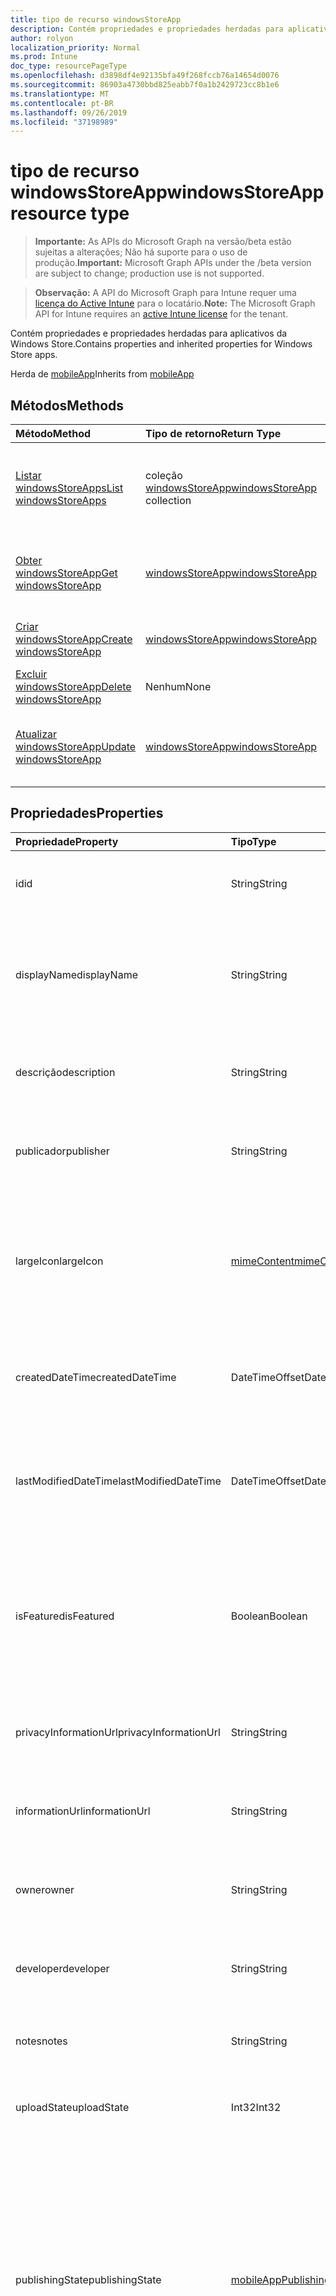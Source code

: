 ```yaml
---
title: tipo de recurso windowsStoreApp
description: Contém propriedades e propriedades herdadas para aplicativos da Windows Store.
author: rolyon
localization_priority: Normal
ms.prod: Intune
doc_type: resourcePageType
ms.openlocfilehash: d3898df4e92135bfa49f268fccb76a14654d0076
ms.sourcegitcommit: 86903a4730bbd825eabb7f0a1b2429723cc8b1e6
ms.translationtype: MT
ms.contentlocale: pt-BR
ms.lasthandoff: 09/26/2019
ms.locfileid: "37198989"
---
```

# <a name="windowsstoreapp-resource-type"></a><span data-ttu-id="8ccf2-103">tipo de recurso windowsStoreApp</span><span class="sxs-lookup"><span data-stu-id="8ccf2-103">windowsStoreApp resource type</span></span>

> <span data-ttu-id="8ccf2-104">**Importante:** As APIs do Microsoft Graph na versão/beta estão sujeitas a alterações; Não há suporte para o uso de produção.</span><span class="sxs-lookup"><span data-stu-id="8ccf2-104">**Important:** Microsoft Graph APIs under the /beta version are subject to change; production use is not supported.</span></span>

> <span data-ttu-id="8ccf2-105">**Observação:** A API do Microsoft Graph para Intune requer uma [licença do Active Intune](https://go.microsoft.com/fwlink/?linkid=839381) para o locatário.</span><span class="sxs-lookup"><span data-stu-id="8ccf2-105">**Note:** The Microsoft Graph API for Intune requires an [active Intune license](https://go.microsoft.com/fwlink/?linkid=839381) for the tenant.</span></span>

<span data-ttu-id="8ccf2-106">Contém propriedades e propriedades herdadas para aplicativos da Windows Store.</span><span class="sxs-lookup"><span data-stu-id="8ccf2-106">Contains properties and inherited properties for Windows Store apps.</span></span>


<span data-ttu-id="8ccf2-107">Herda de [mobileApp](../resources/intune-shared-mobileapp.md)</span><span class="sxs-lookup"><span data-stu-id="8ccf2-107">Inherits from [mobileApp](../resources/intune-shared-mobileapp.md)</span></span>

## <a name="methods"></a><span data-ttu-id="8ccf2-108">Métodos</span><span class="sxs-lookup"><span data-stu-id="8ccf2-108">Methods</span></span>
|<span data-ttu-id="8ccf2-109">Método</span><span class="sxs-lookup"><span data-stu-id="8ccf2-109">Method</span></span>|<span data-ttu-id="8ccf2-110">Tipo de retorno</span><span class="sxs-lookup"><span data-stu-id="8ccf2-110">Return Type</span></span>|<span data-ttu-id="8ccf2-111">Descrição</span><span class="sxs-lookup"><span data-stu-id="8ccf2-111">Description</span></span>|
|:---|:---|:---|
|[<span data-ttu-id="8ccf2-112">Listar windowsStoreApps</span><span class="sxs-lookup"><span data-stu-id="8ccf2-112">List windowsStoreApps</span></span>](../api/intune-apps-windowsstoreapp-list.md)|<span data-ttu-id="8ccf2-113">coleção [windowsStoreApp](../resources/intune-apps-windowsstoreapp.md)</span><span class="sxs-lookup"><span data-stu-id="8ccf2-113">[windowsStoreApp](../resources/intune-apps-windowsstoreapp.md) collection</span></span>|<span data-ttu-id="8ccf2-114">Listar Propriedades e relações dos objetos [windowsStoreApp](../resources/intune-apps-windowsstoreapp.md) .</span><span class="sxs-lookup"><span data-stu-id="8ccf2-114">List properties and relationships of the [windowsStoreApp](../resources/intune-apps-windowsstoreapp.md) objects.</span></span>|
|[<span data-ttu-id="8ccf2-115">Obter windowsStoreApp</span><span class="sxs-lookup"><span data-stu-id="8ccf2-115">Get windowsStoreApp</span></span>](../api/intune-apps-windowsstoreapp-get.md)|[<span data-ttu-id="8ccf2-116">windowsStoreApp</span><span class="sxs-lookup"><span data-stu-id="8ccf2-116">windowsStoreApp</span></span>](../resources/intune-apps-windowsstoreapp.md)|<span data-ttu-id="8ccf2-117">Leia as propriedades e as relações do objeto [windowsStoreApp](../resources/intune-apps-windowsstoreapp.md) .</span><span class="sxs-lookup"><span data-stu-id="8ccf2-117">Read properties and relationships of the [windowsStoreApp](../resources/intune-apps-windowsstoreapp.md) object.</span></span>|
|[<span data-ttu-id="8ccf2-118">Criar windowsStoreApp</span><span class="sxs-lookup"><span data-stu-id="8ccf2-118">Create windowsStoreApp</span></span>](../api/intune-apps-windowsstoreapp-create.md)|[<span data-ttu-id="8ccf2-119">windowsStoreApp</span><span class="sxs-lookup"><span data-stu-id="8ccf2-119">windowsStoreApp</span></span>](../resources/intune-apps-windowsstoreapp.md)|<span data-ttu-id="8ccf2-120">Criar um novo objeto [windowsStoreApp](../resources/intune-apps-windowsstoreapp.md) .</span><span class="sxs-lookup"><span data-stu-id="8ccf2-120">Create a new [windowsStoreApp](../resources/intune-apps-windowsstoreapp.md) object.</span></span>|
|[<span data-ttu-id="8ccf2-121">Excluir windowsStoreApp</span><span class="sxs-lookup"><span data-stu-id="8ccf2-121">Delete windowsStoreApp</span></span>](../api/intune-apps-windowsstoreapp-delete.md)|<span data-ttu-id="8ccf2-122">Nenhum</span><span class="sxs-lookup"><span data-stu-id="8ccf2-122">None</span></span>|<span data-ttu-id="8ccf2-123">Exclui [windowsStoreApp](../resources/intune-apps-windowsstoreapp.md).</span><span class="sxs-lookup"><span data-stu-id="8ccf2-123">Deletes a [windowsStoreApp](../resources/intune-apps-windowsstoreapp.md).</span></span>|
|[<span data-ttu-id="8ccf2-124">Atualizar windowsStoreApp</span><span class="sxs-lookup"><span data-stu-id="8ccf2-124">Update windowsStoreApp</span></span>](../api/intune-apps-windowsstoreapp-update.md)|[<span data-ttu-id="8ccf2-125">windowsStoreApp</span><span class="sxs-lookup"><span data-stu-id="8ccf2-125">windowsStoreApp</span></span>](../resources/intune-apps-windowsstoreapp.md)|<span data-ttu-id="8ccf2-126">Atualiza as propriedades de um objeto [windowsStoreApp](../resources/intune-apps-windowsstoreapp.md) .</span><span class="sxs-lookup"><span data-stu-id="8ccf2-126">Update the properties of a [windowsStoreApp](../resources/intune-apps-windowsstoreapp.md) object.</span></span>|

## <a name="properties"></a><span data-ttu-id="8ccf2-127">Propriedades</span><span class="sxs-lookup"><span data-stu-id="8ccf2-127">Properties</span></span>
|<span data-ttu-id="8ccf2-128">Propriedade</span><span class="sxs-lookup"><span data-stu-id="8ccf2-128">Property</span></span>|<span data-ttu-id="8ccf2-129">Tipo</span><span class="sxs-lookup"><span data-stu-id="8ccf2-129">Type</span></span>|<span data-ttu-id="8ccf2-130">Descrição</span><span class="sxs-lookup"><span data-stu-id="8ccf2-130">Description</span></span>|
|:---|:---|:---|
|<span data-ttu-id="8ccf2-131">id</span><span class="sxs-lookup"><span data-stu-id="8ccf2-131">id</span></span>|<span data-ttu-id="8ccf2-132">String</span><span class="sxs-lookup"><span data-stu-id="8ccf2-132">String</span></span>|<span data-ttu-id="8ccf2-133">Chave da entidade.</span><span class="sxs-lookup"><span data-stu-id="8ccf2-133">Key of the entity.</span></span> <span data-ttu-id="8ccf2-134">Herdado de [mobileApp](../resources/intune-shared-mobileapp.md)</span><span class="sxs-lookup"><span data-stu-id="8ccf2-134">Inherited from [mobileApp](../resources/intune-shared-mobileapp.md)</span></span>|
|<span data-ttu-id="8ccf2-135">displayName</span><span class="sxs-lookup"><span data-stu-id="8ccf2-135">displayName</span></span>|<span data-ttu-id="8ccf2-136">String</span><span class="sxs-lookup"><span data-stu-id="8ccf2-136">String</span></span>|<span data-ttu-id="8ccf2-137">O título do aplicativo importado ou definido pelo administrador.</span><span class="sxs-lookup"><span data-stu-id="8ccf2-137">The admin provided or imported title of the app.</span></span> <span data-ttu-id="8ccf2-138">Herdado de [mobileApp](../resources/intune-shared-mobileapp.md)</span><span class="sxs-lookup"><span data-stu-id="8ccf2-138">Inherited from [mobileApp](../resources/intune-shared-mobileapp.md)</span></span>|
|<span data-ttu-id="8ccf2-139">descrição</span><span class="sxs-lookup"><span data-stu-id="8ccf2-139">description</span></span>|<span data-ttu-id="8ccf2-140">String</span><span class="sxs-lookup"><span data-stu-id="8ccf2-140">String</span></span>|<span data-ttu-id="8ccf2-141">A descrição do aplicativo.</span><span class="sxs-lookup"><span data-stu-id="8ccf2-141">The description of the app.</span></span> <span data-ttu-id="8ccf2-142">Herdado de [mobileApp](../resources/intune-shared-mobileapp.md)</span><span class="sxs-lookup"><span data-stu-id="8ccf2-142">Inherited from [mobileApp](../resources/intune-shared-mobileapp.md)</span></span>|
|<span data-ttu-id="8ccf2-143">publicador</span><span class="sxs-lookup"><span data-stu-id="8ccf2-143">publisher</span></span>|<span data-ttu-id="8ccf2-144">String</span><span class="sxs-lookup"><span data-stu-id="8ccf2-144">String</span></span>|<span data-ttu-id="8ccf2-145">O publicador do aplicativo.</span><span class="sxs-lookup"><span data-stu-id="8ccf2-145">The publisher of the app.</span></span> <span data-ttu-id="8ccf2-146">Herdado de [mobileApp](../resources/intune-shared-mobileapp.md)</span><span class="sxs-lookup"><span data-stu-id="8ccf2-146">Inherited from [mobileApp](../resources/intune-shared-mobileapp.md)</span></span>|
|<span data-ttu-id="8ccf2-147">largeIcon</span><span class="sxs-lookup"><span data-stu-id="8ccf2-147">largeIcon</span></span>|[<span data-ttu-id="8ccf2-148">mimeContent</span><span class="sxs-lookup"><span data-stu-id="8ccf2-148">mimeContent</span></span>](../resources/intune-shared-mimecontent.md)|<span data-ttu-id="8ccf2-149">O ícone grande, a ser exibido nos detalhes do aplicativo e usado para o carregamento do ícone.</span><span class="sxs-lookup"><span data-stu-id="8ccf2-149">The large icon, to be displayed in the app details and used for upload of the icon.</span></span> <span data-ttu-id="8ccf2-150">Herdado de [mobileApp](../resources/intune-shared-mobileapp.md)</span><span class="sxs-lookup"><span data-stu-id="8ccf2-150">Inherited from [mobileApp](../resources/intune-shared-mobileapp.md)</span></span>|
|<span data-ttu-id="8ccf2-151">createdDateTime</span><span class="sxs-lookup"><span data-stu-id="8ccf2-151">createdDateTime</span></span>|<span data-ttu-id="8ccf2-152">DateTimeOffset</span><span class="sxs-lookup"><span data-stu-id="8ccf2-152">DateTimeOffset</span></span>|<span data-ttu-id="8ccf2-153">A data e a hora da criação do aplicativo.</span><span class="sxs-lookup"><span data-stu-id="8ccf2-153">The date and time the app was created.</span></span> <span data-ttu-id="8ccf2-154">Herdado de [mobileApp](../resources/intune-shared-mobileapp.md)</span><span class="sxs-lookup"><span data-stu-id="8ccf2-154">Inherited from [mobileApp](../resources/intune-shared-mobileapp.md)</span></span>|
|<span data-ttu-id="8ccf2-155">lastModifiedDateTime</span><span class="sxs-lookup"><span data-stu-id="8ccf2-155">lastModifiedDateTime</span></span>|<span data-ttu-id="8ccf2-156">DateTimeOffset</span><span class="sxs-lookup"><span data-stu-id="8ccf2-156">DateTimeOffset</span></span>|<span data-ttu-id="8ccf2-157">A data e a hora que o aplicativo foi modificado pela última vez.</span><span class="sxs-lookup"><span data-stu-id="8ccf2-157">The date and time the app was last modified.</span></span> <span data-ttu-id="8ccf2-158">Herdado de [mobileApp](../resources/intune-shared-mobileapp.md)</span><span class="sxs-lookup"><span data-stu-id="8ccf2-158">Inherited from [mobileApp](../resources/intune-shared-mobileapp.md)</span></span>|
|<span data-ttu-id="8ccf2-159">isFeatured</span><span class="sxs-lookup"><span data-stu-id="8ccf2-159">isFeatured</span></span>|<span data-ttu-id="8ccf2-160">Boolean</span><span class="sxs-lookup"><span data-stu-id="8ccf2-160">Boolean</span></span>|<span data-ttu-id="8ccf2-161">O valor que indica se o aplicativo está marcado como em destaque pelo administrador. Herdado de [mobileApp](../resources/intune-shared-mobileapp.md)</span><span class="sxs-lookup"><span data-stu-id="8ccf2-161">The value indicating whether the app is marked as featured by the admin. Inherited from [mobileApp](../resources/intune-shared-mobileapp.md)</span></span>|
|<span data-ttu-id="8ccf2-162">privacyInformationUrl</span><span class="sxs-lookup"><span data-stu-id="8ccf2-162">privacyInformationUrl</span></span>|<span data-ttu-id="8ccf2-163">String</span><span class="sxs-lookup"><span data-stu-id="8ccf2-163">String</span></span>|<span data-ttu-id="8ccf2-164">A URL da declaração de privacidade.</span><span class="sxs-lookup"><span data-stu-id="8ccf2-164">The privacy statement Url.</span></span> <span data-ttu-id="8ccf2-165">Herdado de [mobileApp](../resources/intune-shared-mobileapp.md)</span><span class="sxs-lookup"><span data-stu-id="8ccf2-165">Inherited from [mobileApp](../resources/intune-shared-mobileapp.md)</span></span>|
|<span data-ttu-id="8ccf2-166">informationUrl</span><span class="sxs-lookup"><span data-stu-id="8ccf2-166">informationUrl</span></span>|<span data-ttu-id="8ccf2-167">String</span><span class="sxs-lookup"><span data-stu-id="8ccf2-167">String</span></span>|<span data-ttu-id="8ccf2-168">A URL de informações adicionais.</span><span class="sxs-lookup"><span data-stu-id="8ccf2-168">The more information Url.</span></span> <span data-ttu-id="8ccf2-169">Herdado de [mobileApp](../resources/intune-shared-mobileapp.md)</span><span class="sxs-lookup"><span data-stu-id="8ccf2-169">Inherited from [mobileApp](../resources/intune-shared-mobileapp.md)</span></span>|
|<span data-ttu-id="8ccf2-170">owner</span><span class="sxs-lookup"><span data-stu-id="8ccf2-170">owner</span></span>|<span data-ttu-id="8ccf2-171">String</span><span class="sxs-lookup"><span data-stu-id="8ccf2-171">String</span></span>|<span data-ttu-id="8ccf2-172">O proprietário do conteúdo.</span><span class="sxs-lookup"><span data-stu-id="8ccf2-172">The owner of the app.</span></span> <span data-ttu-id="8ccf2-173">Herdado de [mobileApp](../resources/intune-shared-mobileapp.md)</span><span class="sxs-lookup"><span data-stu-id="8ccf2-173">Inherited from [mobileApp](../resources/intune-shared-mobileapp.md)</span></span>|
|<span data-ttu-id="8ccf2-174">developer</span><span class="sxs-lookup"><span data-stu-id="8ccf2-174">developer</span></span>|<span data-ttu-id="8ccf2-175">String</span><span class="sxs-lookup"><span data-stu-id="8ccf2-175">String</span></span>|<span data-ttu-id="8ccf2-176">O desenvolvedor do aplicativo.</span><span class="sxs-lookup"><span data-stu-id="8ccf2-176">The developer of the app.</span></span> <span data-ttu-id="8ccf2-177">Herdado de [mobileApp](../resources/intune-shared-mobileapp.md)</span><span class="sxs-lookup"><span data-stu-id="8ccf2-177">Inherited from [mobileApp](../resources/intune-shared-mobileapp.md)</span></span>|
|<span data-ttu-id="8ccf2-178">notes</span><span class="sxs-lookup"><span data-stu-id="8ccf2-178">notes</span></span>|<span data-ttu-id="8ccf2-179">String</span><span class="sxs-lookup"><span data-stu-id="8ccf2-179">String</span></span>|<span data-ttu-id="8ccf2-180">Anotações do aplicativo.</span><span class="sxs-lookup"><span data-stu-id="8ccf2-180">Notes for the app.</span></span> <span data-ttu-id="8ccf2-181">Herdada de [mobileApp](../resources/intune-shared-mobileapp.md)</span><span class="sxs-lookup"><span data-stu-id="8ccf2-181">Inherited from [mobileApp](../resources/intune-shared-mobileapp.md)</span></span>|
|<span data-ttu-id="8ccf2-182">uploadState</span><span class="sxs-lookup"><span data-stu-id="8ccf2-182">uploadState</span></span>|<span data-ttu-id="8ccf2-183">Int32</span><span class="sxs-lookup"><span data-stu-id="8ccf2-183">Int32</span></span>|<span data-ttu-id="8ccf2-184">O estado de upload.</span><span class="sxs-lookup"><span data-stu-id="8ccf2-184">The upload state.</span></span> <span data-ttu-id="8ccf2-185">Herdada de [mobileApp](../resources/intune-shared-mobileapp.md)</span><span class="sxs-lookup"><span data-stu-id="8ccf2-185">Inherited from [mobileApp](../resources/intune-shared-mobileapp.md)</span></span>|
|<span data-ttu-id="8ccf2-186">publishingState</span><span class="sxs-lookup"><span data-stu-id="8ccf2-186">publishingState</span></span>|[<span data-ttu-id="8ccf2-187">mobileAppPublishingState</span><span class="sxs-lookup"><span data-stu-id="8ccf2-187">mobileAppPublishingState</span></span>](../resources/intune-apps-mobileapppublishingstate.md)|<span data-ttu-id="8ccf2-188">O estado de publicação do aplicativo.</span><span class="sxs-lookup"><span data-stu-id="8ccf2-188">The publishing state for the app.</span></span> <span data-ttu-id="8ccf2-189">O aplicativo não pode ser assinado, a menos que ele seja publicado.</span><span class="sxs-lookup"><span data-stu-id="8ccf2-189">The app cannot be assigned unless the app is published.</span></span> <span data-ttu-id="8ccf2-190">Herdado de [mobileApp](../resources/intune-shared-mobileapp.md).</span><span class="sxs-lookup"><span data-stu-id="8ccf2-190">Inherited from [mobileApp](../resources/intune-shared-mobileapp.md).</span></span> <span data-ttu-id="8ccf2-191">Os valores possíveis são: `notPublished`, `processing`, `published`.</span><span class="sxs-lookup"><span data-stu-id="8ccf2-191">Possible values are: `notPublished`, `processing`, `published`.</span></span>|
|<span data-ttu-id="8ccf2-192">isAssigned</span><span class="sxs-lookup"><span data-stu-id="8ccf2-192">isAssigned</span></span>|<span data-ttu-id="8ccf2-193">Boolean</span><span class="sxs-lookup"><span data-stu-id="8ccf2-193">Boolean</span></span>|<span data-ttu-id="8ccf2-194">O valor que indica se o aplicativo é atribuído a pelo menos um grupo.</span><span class="sxs-lookup"><span data-stu-id="8ccf2-194">The value indicating whether the app is assigned to at least one group.</span></span> <span data-ttu-id="8ccf2-195">Herdado de [mobileApp](../resources/intune-shared-mobileapp.md)</span><span class="sxs-lookup"><span data-stu-id="8ccf2-195">Inherited from [mobileApp](../resources/intune-shared-mobileapp.md)</span></span>|
|<span data-ttu-id="8ccf2-196">roleScopeTagIds</span><span class="sxs-lookup"><span data-stu-id="8ccf2-196">roleScopeTagIds</span></span>|<span data-ttu-id="8ccf2-197">Coleção de cadeias de caracteres</span><span class="sxs-lookup"><span data-stu-id="8ccf2-197">String collection</span></span>|<span data-ttu-id="8ccf2-198">Lista de IDs de marca de escopo para este aplicativo móvel.</span><span class="sxs-lookup"><span data-stu-id="8ccf2-198">List of scope tag ids for this mobile app.</span></span> <span data-ttu-id="8ccf2-199">Herdado de [mobileApp](../resources/intune-shared-mobileapp.md)</span><span class="sxs-lookup"><span data-stu-id="8ccf2-199">Inherited from [mobileApp](../resources/intune-shared-mobileapp.md)</span></span>|
|<span data-ttu-id="8ccf2-200">dependentAppCount</span><span class="sxs-lookup"><span data-stu-id="8ccf2-200">dependentAppCount</span></span>|<span data-ttu-id="8ccf2-201">Int32</span><span class="sxs-lookup"><span data-stu-id="8ccf2-201">Int32</span></span>|<span data-ttu-id="8ccf2-202">O número total de dependências do aplicativo filho.</span><span class="sxs-lookup"><span data-stu-id="8ccf2-202">The total number of dependencies the child app has.</span></span> <span data-ttu-id="8ccf2-203">Herdado de [mobileApp](../resources/intune-shared-mobileapp.md)</span><span class="sxs-lookup"><span data-stu-id="8ccf2-203">Inherited from [mobileApp](../resources/intune-shared-mobileapp.md)</span></span>|
|<span data-ttu-id="8ccf2-204">appStoreUrl</span><span class="sxs-lookup"><span data-stu-id="8ccf2-204">appStoreUrl</span></span>|<span data-ttu-id="8ccf2-205">String</span><span class="sxs-lookup"><span data-stu-id="8ccf2-205">String</span></span>|<span data-ttu-id="8ccf2-206">A URL da loja de aplicativos do Windows.</span><span class="sxs-lookup"><span data-stu-id="8ccf2-206">The Windows app store URL.</span></span>|

## <a name="relationships"></a><span data-ttu-id="8ccf2-207">Relações</span><span class="sxs-lookup"><span data-stu-id="8ccf2-207">Relationships</span></span>
|<span data-ttu-id="8ccf2-208">Relação</span><span class="sxs-lookup"><span data-stu-id="8ccf2-208">Relationship</span></span>|<span data-ttu-id="8ccf2-209">Tipo</span><span class="sxs-lookup"><span data-stu-id="8ccf2-209">Type</span></span>|<span data-ttu-id="8ccf2-210">Descrição</span><span class="sxs-lookup"><span data-stu-id="8ccf2-210">Description</span></span>|
|:---|:---|:---|
|<span data-ttu-id="8ccf2-211">categories</span><span class="sxs-lookup"><span data-stu-id="8ccf2-211">categories</span></span>|<span data-ttu-id="8ccf2-212">Coleção [mobileAppCategory](../resources/intune-apps-mobileappcategory.md)</span><span class="sxs-lookup"><span data-stu-id="8ccf2-212">[mobileAppCategory](../resources/intune-apps-mobileappcategory.md) collection</span></span>|<span data-ttu-id="8ccf2-213">A lista de categorias para este aplicativo.</span><span class="sxs-lookup"><span data-stu-id="8ccf2-213">The list of categories for this app.</span></span> <span data-ttu-id="8ccf2-214">Herdado de [mobileApp](../resources/intune-shared-mobileapp.md)</span><span class="sxs-lookup"><span data-stu-id="8ccf2-214">Inherited from [mobileApp](../resources/intune-shared-mobileapp.md)</span></span>|
|<span data-ttu-id="8ccf2-215">assignments</span><span class="sxs-lookup"><span data-stu-id="8ccf2-215">assignments</span></span>|<span data-ttu-id="8ccf2-216">Coleção [mobileAppAssignment](../resources/intune-apps-mobileappassignment.md)</span><span class="sxs-lookup"><span data-stu-id="8ccf2-216">[mobileAppAssignment](../resources/intune-apps-mobileappassignment.md) collection</span></span>|<span data-ttu-id="8ccf2-217">A lista de atribuições de grupo para esse aplicativo móvel.</span><span class="sxs-lookup"><span data-stu-id="8ccf2-217">The list of group assignments for this mobile app.</span></span> <span data-ttu-id="8ccf2-218">Herdado de [mobileApp](../resources/intune-shared-mobileapp.md)</span><span class="sxs-lookup"><span data-stu-id="8ccf2-218">Inherited from [mobileApp](../resources/intune-shared-mobileapp.md)</span></span>|
|<span data-ttu-id="8ccf2-219">installSummary</span><span class="sxs-lookup"><span data-stu-id="8ccf2-219">installSummary</span></span>|[<span data-ttu-id="8ccf2-220">mobileAppInstallSummary</span><span class="sxs-lookup"><span data-stu-id="8ccf2-220">mobileAppInstallSummary</span></span>](../resources/intune-apps-mobileappinstallsummary.md)|<span data-ttu-id="8ccf2-221">Resumo de instalação do aplicativo móvel.</span><span class="sxs-lookup"><span data-stu-id="8ccf2-221">Mobile App Install Summary.</span></span> <span data-ttu-id="8ccf2-222">Herdado de [mobileApp](../resources/intune-shared-mobileapp.md)</span><span class="sxs-lookup"><span data-stu-id="8ccf2-222">Inherited from [mobileApp](../resources/intune-shared-mobileapp.md)</span></span>|
|<span data-ttu-id="8ccf2-223">deviceStatuses</span><span class="sxs-lookup"><span data-stu-id="8ccf2-223">deviceStatuses</span></span>|<span data-ttu-id="8ccf2-224">coleção [mobileAppInstallStatus](../resources/intune-apps-mobileappinstallstatus.md)</span><span class="sxs-lookup"><span data-stu-id="8ccf2-224">[mobileAppInstallStatus](../resources/intune-apps-mobileappinstallstatus.md) collection</span></span>|<span data-ttu-id="8ccf2-225">A lista de Estados de instalação para este aplicativo móvel.</span><span class="sxs-lookup"><span data-stu-id="8ccf2-225">The list of installation states for this mobile app.</span></span> <span data-ttu-id="8ccf2-226">Herdado de [mobileApp](../resources/intune-shared-mobileapp.md)</span><span class="sxs-lookup"><span data-stu-id="8ccf2-226">Inherited from [mobileApp](../resources/intune-shared-mobileapp.md)</span></span>|
|<span data-ttu-id="8ccf2-227">userStatuses</span><span class="sxs-lookup"><span data-stu-id="8ccf2-227">userStatuses</span></span>|<span data-ttu-id="8ccf2-228">coleção [userAppInstallStatus](../resources/intune-apps-userappinstallstatus.md)</span><span class="sxs-lookup"><span data-stu-id="8ccf2-228">[userAppInstallStatus](../resources/intune-apps-userappinstallstatus.md) collection</span></span>|<span data-ttu-id="8ccf2-229">A lista de Estados de instalação para este aplicativo móvel.</span><span class="sxs-lookup"><span data-stu-id="8ccf2-229">The list of installation states for this mobile app.</span></span> <span data-ttu-id="8ccf2-230">Herdado de [mobileApp](../resources/intune-shared-mobileapp.md)</span><span class="sxs-lookup"><span data-stu-id="8ccf2-230">Inherited from [mobileApp](../resources/intune-shared-mobileapp.md)</span></span>|
|<span data-ttu-id="8ccf2-231">relações</span><span class="sxs-lookup"><span data-stu-id="8ccf2-231">relationships</span></span>|<span data-ttu-id="8ccf2-232">coleção [mobileAppRelationship](../resources/intune-apps-mobileapprelationship.md)</span><span class="sxs-lookup"><span data-stu-id="8ccf2-232">[mobileAppRelationship](../resources/intune-apps-mobileapprelationship.md) collection</span></span>|<span data-ttu-id="8ccf2-233">Lista de relações para este aplicativo móvel.</span><span class="sxs-lookup"><span data-stu-id="8ccf2-233">List of relationships for this mobile app.</span></span> <span data-ttu-id="8ccf2-234">Herdado de [mobileApp](../resources/intune-shared-mobileapp.md)</span><span class="sxs-lookup"><span data-stu-id="8ccf2-234">Inherited from [mobileApp](../resources/intune-shared-mobileapp.md)</span></span>|

## <a name="json-representation"></a><span data-ttu-id="8ccf2-235">Representação JSON</span><span class="sxs-lookup"><span data-stu-id="8ccf2-235">JSON Representation</span></span>
<span data-ttu-id="8ccf2-236">Veja a seguir uma representação JSON do recurso.</span><span class="sxs-lookup"><span data-stu-id="8ccf2-236">Here is a JSON representation of the resource.</span></span>
<!-- {
  "blockType": "resource",
  "keyProperty": "id",
  "@odata.type": "microsoft.graph.windowsStoreApp"
}
-->
``` json
{
  "@odata.type": "#microsoft.graph.windowsStoreApp",
  "id": "String (identifier)",
  "displayName": "String",
  "description": "String",
  "publisher": "String",
  "largeIcon": {
    "@odata.type": "microsoft.graph.mimeContent",
    "type": "String",
    "value": "binary"
  },
  "createdDateTime": "String (timestamp)",
  "lastModifiedDateTime": "String (timestamp)",
  "isFeatured": true,
  "privacyInformationUrl": "String",
  "informationUrl": "String",
  "owner": "String",
  "developer": "String",
  "notes": "String",
  "uploadState": 1024,
  "publishingState": "String",
  "isAssigned": true,
  "roleScopeTagIds": [
    "String"
  ],
  "dependentAppCount": 1024,
  "appStoreUrl": "String"
}
```



